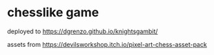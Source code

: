 # chesslike game

deployed to https://dgrenzo.github.io/knightsgambit/

assets from https://devilsworkshop.itch.io/pixel-art-chess-asset-pack